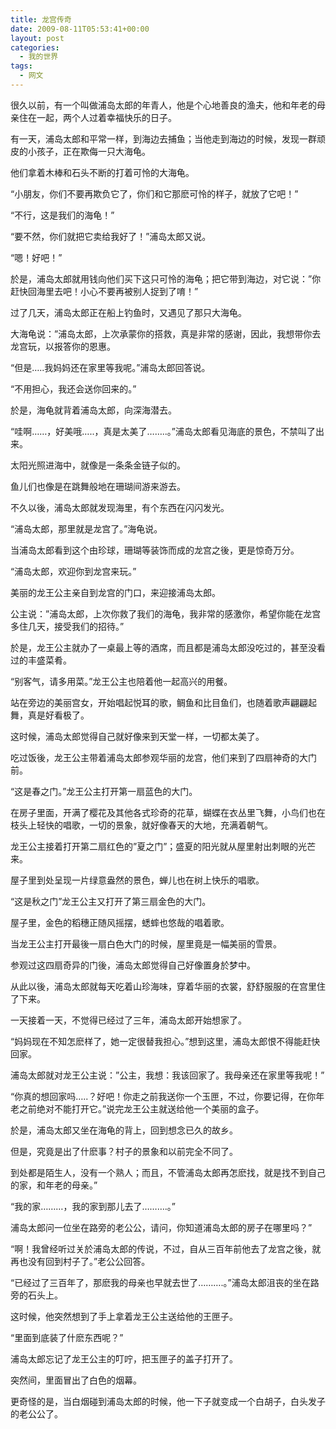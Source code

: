 ```yaml
---
title: 龙宫传奇
date: 2009-08-11T05:53:41+00:00
layout: post
categories:
  - 我的世界
tags:
  - 网文
---
```

很久以前，有一个叫做浦岛太郎的年青人，他是个心地善良的渔夫，他和年老的母亲住在一起，两个人过着幸福快乐的日子。

有一天，浦岛太郎和平常一样，到海边去捕鱼；当他走到海边的时候，发现一群顽皮的小孩子，正在欺侮一只大海龟。

他们拿着木棒和石头不断的打着可怜的大海龟。

“小朋友，你们不要再欺负它了，你们和它那麽可怜的样子，就放了它吧！”

“不行，这是我们的海龟！”

“要不然，你们就把它卖给我好了！”浦岛太郎又说。

“嗯！好吧！”
<!--more-->
於是，浦岛太郎就用钱向他们买下这只可怜的海龟；把它带到海边，对它说：”你赶快回海里去吧！小心不要再被别人捉到了唷！”

过了几天，浦岛太郎正在船上钓鱼时，又遇见了那只大海龟。

大海龟说：”浦岛太郎，上次承蒙你的搭救，真是非常的感谢，因此，我想带你去龙宫玩，以报答你的恩惠。

“但是…..我妈妈还在家里等我呢。”浦岛太郎回答说。

“不用担心，我还会送你回来的。”

於是，海龟就背着浦岛太郎，向深海潜去。

“哇啊……，好美哦…..，真是太美了……..。”浦岛太郎看见海底的景色，不禁叫了出来。

太阳光照进海中，就像是一条条金链子似的。

鱼儿们也像是在跳舞般地在珊瑚间游来游去。

不久以後，浦岛太郎就发现海里，有个东西在闪闪发光。

“浦岛太郎，那里就是龙宫了。”海龟说。

当浦岛太郎看到这个由珍球，珊瑚等装饰而成的龙宫之後，更是惊奇万分。

“浦岛太郎，欢迎你到龙宫来玩。”

美丽的龙王公主亲自到龙宫的门口，来迎接浦岛太郎。

公主说：”浦岛太郎，上次你救了我们的海龟，我非常的感激你，希望你能在龙宫多住几天，接受我们的招待。”

於是，龙王公主就办了一桌最上等的酒席，而且都是浦岛太郎没吃过的，甚至没看过的丰盛菜肴。

“别客气，请多用菜。”龙王公主也陪着他一起高兴的用餐。

站在旁边的美丽宫女，开始唱起悦耳的歌，鲷鱼和比目鱼们，也随着歌声翩翩起舞，真是好看极了。

这时候，浦岛太郎觉得自己就好像来到天堂一样，一切都太美了。

吃过饭後，龙王公主带着浦岛太郎参观华丽的龙宫，他们来到了四扇神奇的大门前。

“这是春之门。”龙王公主打开第一扇蓝色的大门。

在房子里面，开满了樱花及其他各式珍奇的花草，蝴蝶在衣丛里飞舞，小鸟们也在枝头上轻快的唱歌，一切的景象，就好像春天的大地，充满着朝气。

龙王公主接着打开第二扇红色的”夏之门”；盛夏的阳光就从屋里射出刺眼的光芒来。

屋子里到处呈现一片绿意盎然的景色，蝉儿也在树上快乐的唱歌。

“这是秋之门”龙王公主又打开了第三扇金色的大门。

屋子里，金色的稻穗正随风摇摆，蟋蟀也悠哉的唱着歌。

当龙王公主打开最後一扇白色大门的时候，屋里竟是一幅美丽的雪景。

参观过这四扇奇异的门後，浦岛太郎觉得自己好像置身於梦中。

从此以後，浦岛太郎就每天吃着山珍海味，穿着华丽的衣裳，舒舒服服的在宫里住了下来。

一天接着一天，不觉得已经过了三年，浦岛太郎开始想家了。

“妈妈现在不知怎麽样了，她一定很替我担心。”想到这里，浦岛太郎恨不得能赶快回家。

浦岛太郎就对龙王公主说：”公主，我想：我该回家了。我母亲还在家里等我呢！”

“你真的想回家吗…..？好吧！你走之前我送你一个玉匣，不过，你要记得，在你年老之前绝对不能打开它。”说完龙王公主就送给他一个美丽的盒子。

於是，浦岛太郎又坐在海龟的背上，回到想念已久的故乡。

但是，究竟是出了什麽事？村子的景象和以前完全不同了。

到处都是陌生人，没有一个熟人；而且，不管浦岛太郎再怎麽找，就是找不到自己的家，和年老的母亲。”

“我的家………，我的家到那儿去了……….。”

浦岛太郎问一位坐在路旁的老公公，请问，你知道浦岛太郎的房子在哪里吗？”

“啊！我曾经听过关於浦岛太郎的传说，不过，自从三百年前他去了龙宫之後，就再也没有回到村子了。”老公公回答。

“已经过了三百年了，那麽我的母亲也早就去世了……….。”浦岛太郎沮丧的坐在路旁的石头上。

这时候，他突然想到了手上拿着龙王公主送给他的王匣子。

“里面到底装了什麽东西呢？”

浦岛太郎忘记了龙王公主的叮咛，把玉匣子的盖子打开了。

突然间，里面冒出了白色的烟幕。

更奇怪的是，当白烟碰到浦岛太郎的时候，他一下子就变成一个白胡子，白头发子的老公公了。